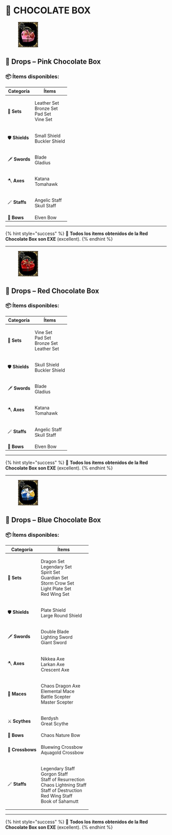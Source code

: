 # 🍫 CHOCOLATE BOX

<figure><img src="../.gitbook/assets/image (536).png" alt=""><figcaption></figcaption></figure>

## 🍫 Drops – Pink Chocolate Box

### 📦 Ítems disponibles:

| **Categoría**   | **Ítems**                                               |
| --------------- | ------------------------------------------------------- |
| 👕 **Sets**     | <p>Leather Set<br>Bronze Set<br>Pad Set<br>Vine Set</p> |
| 🛡️ **Shields** | <p>Small Shield<br>Buckler Shield</p>                   |
| 🗡️ **Swords**  | <p>Blade<br>Gladius</p>                                 |
| 🪓 **Axes**     | <p>Katana<br>Tomahawk</p>                               |
| 🪄 **Staffs**   | <p>Angelic Staff<br>Skull Staff</p>                     |
| 🏹 **Bows**     | Elven Bow                                               |

***

{% hint style="success" %}
🎯 **Todos los ítems obtenidos de la Red Chocolate Box son EXE** (excellent).
{% endhint %}

***

<figure><img src="../.gitbook/assets/image (537).png" alt=""><figcaption></figcaption></figure>

## 🍫 Drops – Red Chocolate Box

### 📦 Ítems disponibles:

| **Categoría**   | **Ítems**                                               |
| --------------- | ------------------------------------------------------- |
| 👕 **Sets**     | <p>Vine Set<br>Pad Set<br>Bronze Set<br>Leather Set</p> |
| 🛡️ **Shields** | <p>Skull Shield<br>Buckler Shield</p>                   |
| 🗡️ **Swords**  | <p>Blade<br>Gladius</p>                                 |
| 🪓 **Axes**     | <p>Katana<br>Tomahawk</p>                               |
| 🪄 **Staffs**   | <p>Angelic Staff<br>Skull Staff</p>                     |
| 🏹 **Bows**     | Elven Bow                                               |

***

{% hint style="success" %}
🎯 **Todos los ítems obtenidos de la Red Chocolate Box son EXE** (excellent).
{% endhint %}

***

<figure><img src="../.gitbook/assets/image (538).png" alt=""><figcaption></figcaption></figure>

## 🍫 Drops – Blue Chocolate Box

### 📦 Ítems disponibles:

| **Categoría**    | **Ítems**                                                                                                                                              |
| ---------------- | ------------------------------------------------------------------------------------------------------------------------------------------------------ |
| 👕 **Sets**      | <p>Dragon Set<br>Legendary Set<br>Spirit Set<br>Guardian Set<br>Storm Crow Set<br>Light Plate Set<br>Red Wing Set</p>                                  |
| 🛡️ **Shields**  | <p>Plate Shield<br>Large Round Shield</p>                                                                                                              |
| 🗡️ **Swords**   | <p>Double Blade<br>Lighting Sword<br>Giant Sword</p>                                                                                                   |
| 🪓 **Axes**      | <p>Nikkea Axe<br>Larkan Axe<br>Crescent Axe</p>                                                                                                        |
| 🔨 **Maces**     | <p>Chaos Dragon Axe<br>Elemental Mace<br>Battle Scepter<br>Master Scepter</p>                                                                          |
| ⚔️ **Scythes**   | <p>Berdysh<br>Great Scythe</p>                                                                                                                         |
| 🏹 **Bows**      | Chaos Nature Bow                                                                                                                                       |
| 🎯 **Crossbows** | <p>Bluewing Crossbow<br>Aquagold Crossbow</p>                                                                                                          |
| 🪄 **Staffs**    | <p>Legendary Staff<br>Gorgon Staff<br>Staff of Resurrection<br>Chaos Lightning Staff<br>Staff of Destruction<br>Red Wing Staff<br>Book of Sahamutt</p> |

***

{% hint style="success" %}
🎯 **Todos los ítems obtenidos de la Red Chocolate Box son EXE** (excellent).
{% endhint %}
